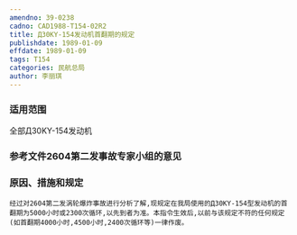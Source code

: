 ```yaml
---
amendno: 39-0238  
cadno: CAD1988-T154-02R2  
title: Д30KY-154发动机首翻期的规定  
publishdate: 1989-01-09  
effdate: 1989-01-09  
tags: T154  
categories: 民航总局  
author: 李丽琪  
---
```

  
### 适用范围  
全部Д30KY-154发动机  
  
<!--more-->  
### 参考文件2604第二发事故专家小组的意见  
  
### 原因、措施和规定  
    经过对2604第二发涡轮爆炸事故进行分析了解,现规定在我局使用的Д30KY-154型发动机的首翻期为5000小时或2300次循环,以先到者为准。本指令生效后,以前与该规定不符的任何规定(如首翻期4000小时,4500小时,2400次循环等)一律作废。  
